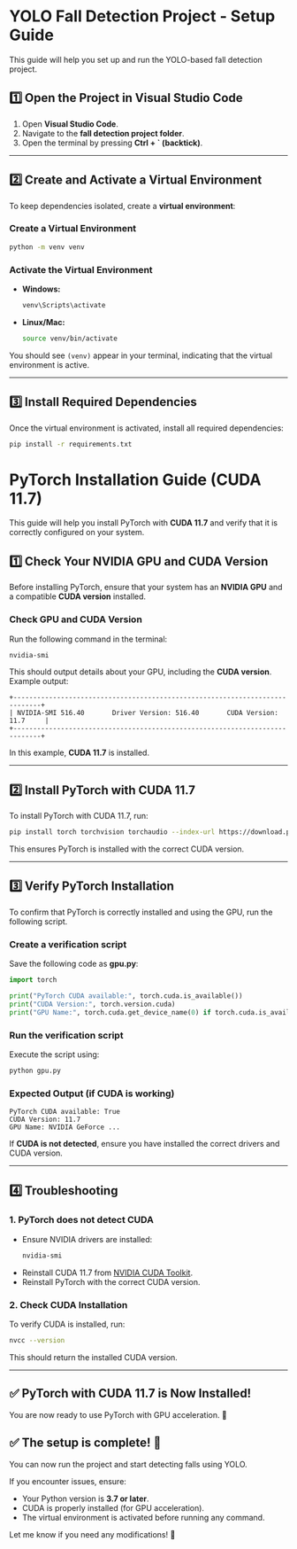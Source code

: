 # YOLO Fall Detection Project - Setup Guide

This guide will help you set up and run the YOLO-based fall detection project.

## 1️⃣ Open the Project in Visual Studio Code
1. Open **Visual Studio Code**.
2. Navigate to the **fall detection project folder**.
3. Open the terminal by pressing **Ctrl + ` (backtick)**.

---

## 2️⃣ Create and Activate a Virtual Environment
To keep dependencies isolated, create a **virtual environment**:

### **Create a Virtual Environment**
```sh
python -m venv venv
```

### **Activate the Virtual Environment**
- **Windows:**
  ```sh
  venv\Scripts\activate
  ```
- **Linux/Mac:**
  ```sh
  source venv/bin/activate
  ```

You should see `(venv)` appear in your terminal, indicating that the virtual environment is active.

---

## 3️⃣ Install Required Dependencies
Once the virtual environment is activated, install all required dependencies:
```sh
pip install -r requirements.txt
```


# PyTorch Installation Guide (CUDA 11.7)

This guide will help you install PyTorch with **CUDA 11.7** and verify that it is correctly configured on your system.

## 1️⃣ Check Your NVIDIA GPU and CUDA Version
Before installing PyTorch, ensure that your system has an **NVIDIA GPU** and a compatible **CUDA version** installed.

### Check GPU and CUDA Version
Run the following command in the terminal:
```sh
nvidia-smi
```
This should output details about your GPU, including the **CUDA version**. Example output:
```
+-----------------------------------------------------------------------------+
| NVIDIA-SMI 516.40       Driver Version: 516.40       CUDA Version: 11.7     |
+-----------------------------------------------------------------------------+
```
In this example, **CUDA 11.7** is installed.

---

## 2️⃣ Install PyTorch with CUDA 11.7
To install PyTorch with CUDA 11.7, run:
```sh
pip install torch torchvision torchaudio --index-url https://download.pytorch.org/whl/cu117
```
This ensures PyTorch is installed with the correct CUDA version.

---

## 3️⃣ Verify PyTorch Installation
To confirm that PyTorch is correctly installed and using the GPU, run the following script.

### **Create a verification script**
Save the following code as **gpu.py**:
```python
import torch

print("PyTorch CUDA available:", torch.cuda.is_available())
print("CUDA Version:", torch.version.cuda)
print("GPU Name:", torch.cuda.get_device_name(0) if torch.cuda.is_available() else "No GPU detected")
```

### **Run the verification script**
Execute the script using:
```sh
python gpu.py
```

### **Expected Output (if CUDA is working)**
```
PyTorch CUDA available: True
CUDA Version: 11.7
GPU Name: NVIDIA GeForce ...
```
If **CUDA is not detected**, ensure you have installed the correct drivers and CUDA version.

---

## 4️⃣ Troubleshooting
### **1. PyTorch does not detect CUDA**
- Ensure NVIDIA drivers are installed:
  ```sh
  nvidia-smi
  ```
- Reinstall CUDA 11.7 from [NVIDIA CUDA Toolkit](https://developer.nvidia.com/cuda-toolkit-archive).
- Reinstall PyTorch with the correct CUDA version.

### **2. Check CUDA Installation**
To verify CUDA is installed, run:
```sh
nvcc --version
```
This should return the installed CUDA version.

---

## ✅ PyTorch with CUDA 11.7 is Now Installed!
You are now ready to use PyTorch with GPU acceleration. 🚀


## ✅ The setup is complete! 🚀
You can now run the project and start detecting falls using YOLO.

If you encounter issues, ensure:
- Your Python version is **3.7 or later**.
- CUDA is properly installed (for GPU acceleration).
- The virtual environment is activated before running any command.

Let me know if you need any modifications! 🎯

